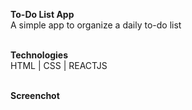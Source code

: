 <b>To-Do List App</b><br>
A simple app to organize a daily to-do list <br><br>
 
<b>Technologies</b><br>
HTML | CSS | REACTJS <br><br>

<b> Screenchot </b><br>

